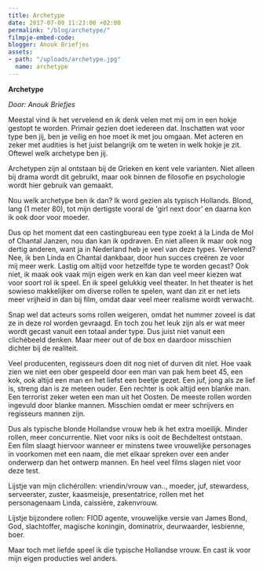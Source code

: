 ```yaml
---
title: Archetype
date: 2017-07-09 11:23:00 +02:00
permalink: "/blog/archetype/"
filmpje-embed-code: 
blogger: Anouk Briefjes
assets:
- path: "/uploads/archetype.jpg"
  name: archetype
---
```


**Archetype**

*Door: Anouk Briefjes*

Meestal vind ik het vervelend en ik denk velen met mij om in een hokje gestopt te worden. Primair gezien doet iedereen dat. Inschatten wat voor type ben jij, ben je veilig en hoe moet ik met jou omgaan. Met acteren en zeker met audities is het juist belangrijk om te weten in welk hokje je zit. Oftewel welk archetype ben jij. 

Archetypen zijn al ontstaan bij de Grieken en kent vele varianten. Niet alleen bij drama wordt dit gebruikt, maar ook binnen de filosofie en psychologie wordt hier gebruik van gemaakt. 

Nou welk archetype ben ik dan? Ik word gezien als typisch Hollands. Blond, lang (1 meter 80), tot mijn dertigste vooral de 'girl next door' en daarna kon ik ook door voor moeder. 

Dus op het moment dat een castingbureau een type zoekt á la Linda de Mol of Chantal Janzen, nou dan kan ik opdraven. En niet alleen ik maar ook nog dertig anderen, want ja in Nederland heb je veel van deze types. Vervelend? Nee, ik ben Linda en Chantal dankbaar, door hun succes creëren ze voor mij meer werk. Lastig om altijd voor hetzelfde type te worden gecast? Ook niet, ik maak ook vaak mijn eigen werk en kan dan veel meer kiezen wat voor soort rol ik speel. En ik speel gelukkig veel theater. In het theater is het sowieso makkelijker om diverse rollen te spelen, want dan zit er net iets meer vrijheid in dan bij film, omdat daar veel meer realisme wordt verwacht.

Snap wel dat acteurs soms rollen weigeren, omdat het nummer zoveel is dat ze in deze rol worden gevraagd. En toch zou het leuk zijn als er wat meer wordt gecast vanuit een totaal ander type. Dus juist niet vanuit een clichébeeld denken. Maar meer out of de box en daardoor misschien dichter bij de realiteit. 

Veel producenten, regisseurs doen dit nog niet of durven dit niet. Hoe vaak zien we niet een ober gespeeld door een man van pak hem beet 45, een kok, ook altijd een man en het liefst een beetje gezet. Een juf, jong als ze lief is, streng dan is ze meteen ouder. Een rechter is ook altijd een blanke man. Een terrorist zeker weten een man uit het Oosten. De meeste rollen worden ingevuld door blanke mannen. Misschien omdat er meer schrijvers en regisseurs mannen zijn. 

Dus als typische blonde Hollandse vrouw heb ik het extra moeilijk. Minder rollen, meer concurrentie. Niet voor niks is ooit de Bechdeltest ontstaan. Een film slaagt hiervoor wanneer er minstens twee vrouwelijke personages in voorkomen met een naam, die met elkaar spreken over een ander onderwerp dan het ontwerp mannen. En heel veel films slagen niet voor deze test.

Lijstje van mijn clichérollen: vriendin/vrouw van.., moeder, juf, stewardess, serveerster, zuster, kaasmeisje, presentatrice, rollen met het personagenaam Linda, caissière, zakenvrouw. 

Lijstje bijzondere rollen: FIOD agente, vrouwelijke versie van James Bond, God, slachtoffer, magische koningin, dominatrix, deurwaarder, lesbienne, boer.

Maar toch met liefde speel ik die typische Hollandse vrouw. En cast ik voor mijn eigen producties wel anders.
